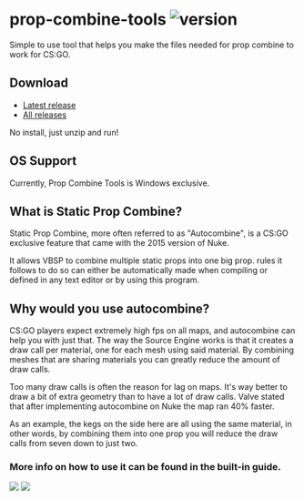 # prop-combine-tools ![version](https://img.shields.io/badge/version-1.1.4-blue.svg)

Simple to use tool that helps you make the files needed for prop combine to work for CS:GO.

## Download

- [Latest release](https://github.com/JonasAlmaas/prop-combine-tools/releases/latest)
- [All releases](https://github.com/JonasAlmaas/prop-combine-tools/releases)

No install, just unzip and run!

## OS Support

Currently, Prop Combine Tools is Windows exclusive.

## What is Static Prop Combine?
Static Prop Combine, more often referred to as "Autocombine", is a CS:GO exclusive feature that came with the 2015 version of Nuke.

It allows VBSP to combine multiple static props into one big prop.  rules it follows to do so can either be automatically made when compiling or defined in any text editor or by using this program.

## Why would you use autocombine?

CS:GO players expect extremely high fps on all maps, and autocombine can help you with just that. The way the Source Engine works is that it creates a draw call per material, one for each mesh using said material. By combining meshes that are sharing materials you can greatly reduce the amount of draw calls.

Too many draw calls is often the reason for lag on maps. It's way better to draw a bit of extra geometry than to have a lot of draw calls. Valve stated that after implementing autocombine on Nuke the map ran 40% faster.
                                
As an example, the kegs on the side here are all using the same material, in other words, by combining them into one prop you will reduce the draw calls from seven down to just two.

### More info on how to use it can be found in the built-in guide.

![](https://i.imgur.com/2xX60jl.png)
![](https://i.imgur.com/I8xNjVT.png)
